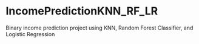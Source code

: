 # IncomePredictionKNN_RF_LR
Binary income prediction project using KNN, Random Forest Classifier, and Logistic Regression
